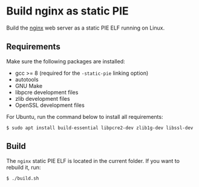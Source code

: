 # Build nginx as static PIE

Build the [nginx](https://www.nginx.com/) web server as a static PIE ELF running on Linux.

## Requirements

Make sure the following packages are installed:
* gcc >= 8 (required for the `-static-pie` linking option)
* autotools
* GNU Make
* libpcre development files
* zlib development files
* OpenSSL development files

For Ubuntu, run the command below to install all requirements:

```
$ sudo apt install build-essential libpcre2-dev zlib1g-dev libssl-dev
```

## Build

The `nginx` static PIE ELF is located in the current folder.
If you want to rebuild it, run:

```
$ ./build.sh
```
